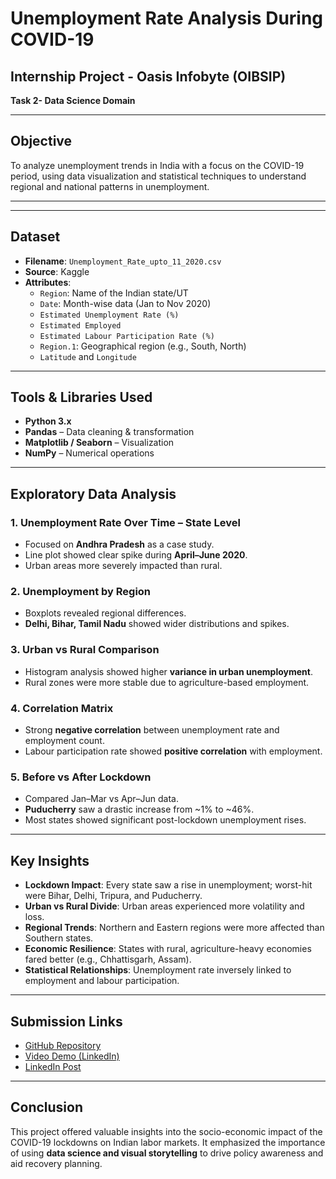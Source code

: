 # Unemployment Rate Analysis During COVID-19

##  Internship Project - Oasis Infobyte (OIBSIP)
**Task 2- Data Science Domain**

---

##  Objective

To analyze unemployment trends in India with a focus on the COVID-19 period, using data visualization and statistical techniques to understand regional and national patterns in unemployment.

---

---

## Dataset

- **Filename**: `Unemployment_Rate_upto_11_2020.csv`
- **Source**: Kaggle 
- **Attributes**:
  - `Region`: Name of the Indian state/UT
  - `Date`: Month-wise data (Jan to Nov 2020)
  - `Estimated Unemployment Rate (%)`
  - `Estimated Employed`
  - `Estimated Labour Participation Rate (%)`
  - `Region.1`: Geographical region (e.g., South, North)
  - `Latitude` and `Longitude`

---

##  Tools & Libraries Used

- **Python 3.x**
- **Pandas** – Data cleaning & transformation
- **Matplotlib / Seaborn** – Visualization
- **NumPy** – Numerical operations

---

## Exploratory Data Analysis

### 1. **Unemployment Rate Over Time – State Level**
- Focused on **Andhra Pradesh** as a case study.
- Line plot showed clear spike during **April–June 2020**.
- Urban areas more severely impacted than rural.

### 2. **Unemployment by Region**
- Boxplots revealed regional differences.
- **Delhi, Bihar, Tamil Nadu** showed wider distributions and spikes.

### 3. **Urban vs Rural Comparison**
- Histogram analysis showed higher **variance in urban unemployment**.
- Rural zones were more stable due to agriculture-based employment.

### 4. **Correlation Matrix**
- Strong **negative correlation** between unemployment rate and employment count.
- Labour participation rate showed **positive correlation** with employment.

### 5. **Before vs After Lockdown**
- Compared Jan–Mar vs Apr–Jun data.
- **Puducherry** saw a drastic increase from ~1% to ~46%.
- Most states showed significant post-lockdown unemployment rises.

---

##  Key Insights

- **Lockdown Impact**: Every state saw a rise in unemployment; worst-hit were Bihar, Delhi, Tripura, and Puducherry.
- **Urban vs Rural Divide**: Urban areas experienced more volatility and loss.
- **Regional Trends**: Northern and Eastern regions were more affected than Southern states.
- **Economic Resilience**: States with rural, agriculture-heavy economies fared better (e.g., Chhattisgarh, Assam).
- **Statistical Relationships**: Unemployment rate inversely linked to employment and labour participation.

---


##  Submission Links

- [GitHub Repository](#) 
- [Video Demo (LinkedIn)](#) 
- [LinkedIn Post](#) 

---

## Conclusion

This project offered valuable insights into the socio-economic impact of the COVID-19 lockdowns on Indian labor markets. It emphasized the importance of using **data science and visual storytelling** to drive policy awareness and aid recovery planning.



